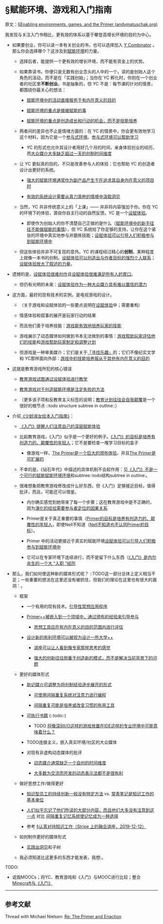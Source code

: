 # §赋能环境、游戏和入门指南

原文：[§Enabling environments, games, and the Primer (andymatuschak.org)](https://notes.andymatuschak.org/z244xx3kMf1v8UnkZKUwQBAwBsHLpUgN4YhsG)

我发现与关注入门书相比，更有效的体系以基于攀登高增长环境的目的为中心。

- 如果要创业，你可以读一本有关创业的书，也可以选择加入 [Y Combinator](https://notes.andymatuschak.org/z2kQbKXThuY4FrdXVcE7JCt974sPATVhSpita) 。那么你会选择哪个？这涉及到[赋能环境](https://notes.andymatuschak.org/z3DaBP4vN1dutjUgrk3jbEeNxScccvDCxDgXe)的力量。

  - 选择后者，能提供一个更有效的增长环境，而不能有资金上的优势。

  - 如果靠读书，你便只是无数有创业念头的人中的一个，读的是创始人这个角色的活动，而不是在「实践创始」；当你在 YC 孵化时，你则在一个创业者的社区里**不断创业**。书是抽象的，但 YC 不是：每节课的针对的情景，都围绕你最关心的想法：

    - [赋能环境中的活动直接服务于有内在意义的目的](https://notes.andymatuschak.org/z7wh92mfgXNTLk8AhaaLxsViQuzqGY5cV56Vm)

    - [赋能环境的重点是做被赋能的事](https://notes.andymatuschak.org/z6tuZZKaNeLM7c9jPZwNVGURGTuXLy8jesv5i)

    - [赋能环境的重点是创造成长和行动的机会，而不是技能培养](https://notes.andymatuschak.org/z5th5bWm6VhB6PPbYB97gUKMdnaZe5atntRza)

  - 两者间的差异也不止是情绪方面的：在 YC 的情景中，你会更有效地学习这个材料，因为它是一个[参与式环境](https://notes.andymatuschak.org/z63gaUtZqb9mMUKRf85UhtEFPMgBBJbqvT2r8)。[参与式环境可以帮助学习](https://notes.andymatuschak.org/z56HX9kF6fRMoRQfT6VhZN9ehnrrLDAq8FEFP)

    - YC 的形式也允许其设计者用好几个月的时间，亲身体验创业的经历，而[大众媒介大多缺乏超过一天的创制时间维度](https://notes.andymatuschak.org/z7JZswHPm99BbpTnb7NcP9Rnp8Bs6jsM3zjdv)

  - 让 YC 更拟真的目的，不只是改善参与人的体验：它也帮助 YC 的创造者设计出更好的系统。

    - [强大的赋能环境通常作为副产品产生于在追求其自身内在意义的项目时](https://notes.andymatuschak.org/z4N6d29XL2PZXCa64HPcxA64RGWDb6Cagc1gs)

    - [有效的系统设计需要从真刀真枪的情境中汲取洞见](https://notes.andymatuschak.org/z3H98n8DGZmu8XArqHZVsckyWvbTe8wK4kAt2)

  - 当然，YC 并非传统意义上的「上课」—— 并非将内容强加于你。你在 YC 的环境下的体验，源自你自主行动的自然反馈。YC 是一个[设赋体验](https://notes.andymatuschak.org/z3KASfpz5AmNmqM2m517Jbs1EvXrLN7NkeYWH)。

    - 即使作为创始人的你不清楚自己正做的是什么（[赋能环境中的新手往往不能做赋能的事情](https://notes.andymatuschak.org/z3XsSKarN8i3pV4WjPiJ7pVGG6akRVQvU7ngK)），但 YC 系统给了你足够的支持，让你在这个紧张的环境中真实地参与并磨练技能；[设赋体验可以引导人们积极参与到赋能环境中](https://notes.andymatuschak.org/z2FDTR2NfpW1AtA4SAETevmKC2uDGEHfKrbhG)

  - 但这些体验并非不可复现的意外。YC 的课程经过精心的**创制**，某种程度上就像一本书的创制。[设赋体验可以创造出与作者目标的强烈个人联系](https://notes.andymatuschak.org/z6rE2jCvARneUxogtFCTMafzJvYEKWFgb51c2)；[设赋体验放大了叙述的力量](https://notes.andymatuschak.org/zhZFC1LFDwAcsgJAdaKEDnSHyrf1bR954Ssb)。

- 遗憾的是，[设赋体验很难创作](https://notes.andymatuschak.org/z2Moj6uUj8hJ11dDMbrHsF58BMmxe6p48rsvv)且[设赋体验很难满足所有人的胃口](https://notes.andymatuschak.org/z2K87JksHrc9UDQR2PoTxXeRNdJA1Wo9N8Au2)。

  - 但仍有光明的未来：[设赋体验作为一种大众媒介具有难以置信的潜力](https://notes.andymatuschak.org/z6oXuXLZ7Wq1eBqskyfph2wz9gjohQUKSBFzx)

- 这方面，最好的现有技术的实例，是电视游戏的设计。

  - （关于游戏和设赋体验的一些要点说明在[设赋体验](https://notes.andymatuschak.org/z3KASfpz5AmNmqM2m517Jbs1EvXrLN7NkeYWH)中；需要重构）

  - 情感体验和叙事的展开是玩家行动的结果

  - 而且他们善于培养技能：[游戏能有效地培养玩家的技能](https://notes.andymatuschak.org/z2J6v5xtfJaeW5KFF6fNwkHxLWQonxuUA5ndg)

  - 游戏展示了动态媒体如何做到书本无法做到的事情：[游戏帮助玩家评估他们的技能](https://notes.andymatuschak.org/z2tZBJUtAasH3bGxHaEpFdP5zjjiWwqDsFxEM)和[游戏帮助玩家制定和调整计划](https://notes.andymatuschak.org/z7mU6RxxzJ9FZBCcgbYQsv9nExuK3xVm635Ks)

  - 但游戏是一种审美媒介；它们是关于[「寻找乐趣」](https://notes.andymatuschak.org/z2BH7jhTMRmmjM5UHyVUShW4ZtTSzxaV7oubs)的；它们不像纪实文学和 YC那样面向外部：[游戏中的技能培养服从于其他有内在意义的目的](https://notes.andymatuschak.org/zeb2g4GbLPhXGKZavqQ7v7iuqe5B8jGhnFKw)

- 这就是教育游戏所犯的核心错误

  - [教育游戏试图通过设赋体验进行教学](https://notes.andymatuschak.org/z5xCoFBNqoFjNHsWcsP4GbSPKqAG3dNzR6SXC)

  - [教育游戏对于创造赋能环境是注定失败的方法](https://notes.andymatuschak.org/z7wPt3dxX5hp6LK3PLUBTJXxk7kAhMuh8UDck)

  - （更多该子项和反教育主义标签的说明；[教育计划往往会自我颠覆](https://notes.andymatuschak.org/z6qfYv9SPx6M9FZPzVj7o4qVRD1iTGJpMfz6J)是一个很好的根节点 ::todo structure subtree in outline::）

- 介绍[《少龄淑女绘本入门指南》](https://notes.andymatuschak.org/z6xtQsFDb5YAPxWzJdoYKbYVAxQghSteVEyoX)：

  - [《入门》提醒人们注意自己的深层赋能体验](https://notes.andymatuschak.org/z6y1YwYjJS1YAjjegXPTQzoxhrX8CUpk5PjS8)

  - 比起教育游戏，《入门》似乎是一个更好的例子。[《入门》的目标是培养有创造力的、颠覆性的年轻人](https://notes.andymatuschak.org/zvMhuE5FyXVfspgazybETDJwHrYPVxN2Cere)；它不是要检查一堆学习目标的盒子

    - 像游戏一样，[The Primer是一个巨大的颁布体验](https://notes.andymatuschak.org/z2bumF8sVKrkRzRTcVPL8xfMCkJ9f4se2e8cR)，并且[The Primer是可扩展的](https://notes.andymatuschak.org/z5NZs4GTsEc9n8zyYoVCTA9AfSMDNrHwdQRoF)

  - 不幸的是，《钻石年代》中描述的具体机制不会起作用：见[《入门》不是一个可行的赋能赋能环境环境](https://notes.andymatuschak.org/z4WNFDsAy4sqT8eU9VUfKwW1gdSL4UGB4mbyG)和subtree::todo结构subtree in outline:。

  - 很难想象把教育游戏修改成什么好东西，但《入门》足够接近目标，值得批评，而且，可能还可以借鉴。

    - 内尔确实感觉到她带来了每一个步骤；这在教育游戏中是不正确的，因为[演化的经验需要参与者定位的因果关系](https://notes.andymatuschak.org/z3JVez8dDfxTHY1K9tHUfLLcgLkUmXQ2HKXUU)

    - Primer是关于真正重要的事情（[Primer的目标是培养有创造力的、颠覆性的年轻人](https://notes.andymatuschak.org/zvMhuE5FyXVfspgazybETDJwHrYPVxN2Cere)，即使Nell不知道（[Nell不知道也不认同Primer的目标](https://notes.andymatuschak.org/z6mg4iibFwrKipuEYQvBuA9cxnjvZ2vG2QgQ9)）。

    - Primer 中的活动更接近于真实的赋能环境[设赋体验可以引导人们积极参与到赋能环境中](https://notes.andymatuschak.org/z2FDTR2NfpW1AtA4SAETevmKC2uDGEHfKrbhG)

    - 它可以在专家环境下连续进行，而不是留下什么东西（[《入门》是内尔余生的一个大 "入职 "经历](https://notes.andymatuschak.org/z2JYDtbKyaxf2nhicZTCGEScUcYLjZuda4vY8)

- 那么，我们如何使这种新的媒体形式呢？ ::TODO这一部分总体上定义相当不足；一些重要的想法在这里还没有被抓住，但我们的理论在这里也有很大的漏洞：。

  - 框架

    - 一个有用的现有技术。[引导性冥想应用程序](https://notes.andymatuschak.org/z2LoRpSoo5Un8EbqkZEjJjvjM1BYLLQD1VJM)

    - [Primer++被嵌入到一个领域中，通过颁布的经验来引导参与](https://notes.andymatuschak.org/z62M2Kdje6rnm6qHaQ5LSsNbc6FBNcmppbg1P)

      - [思想工具应在有内在意义的目的范围内进行评估](https://notes.andymatuschak.org/z494jinM6aNqjzLuVenhH3tkgMWuDgzby3odm)

    - [设计新的有利环境可以被视为设计一所大学++](https://notes.andymatuschak.org/z7VvaRXqJ9ftH18TPKpySuRiEkLj9N9MFLQAW)

      - [讲座可以让人看到像专家那样思考的感觉](https://notes.andymatuschak.org/z4miEVp2N1DZuaGoETEg8auwiREBW2Q9mZjgi)

      - [强大的创新往往侧重于创造新的模式，而不是解决当前背景下的问题](https://notes.andymatuschak.org/z6ReihULdqZXqhY2bMACp15kwgM1sT421Cx6p)

  - 更好的媒体形式

    - [助记媒介可调整为将创制经验逐步展开的形式](https://notes.andymatuschak.org/zvzwYeFU3Au4Ya2uVh2k3BUu8udZB7NSrAdL)

      - [可使用间隔重复系统对注意力进行编程](https://notes.andymatuschak.org/z2gqazXUkf9qyFjMQg4W3dw6yegnAJszvDywN)

      - [间隔重复可能是培养或改变习惯的有用工具](https://notes.andymatuschak.org/z249N76MhdBzDfrwMnqP6jEsTv6Z8u2kJrp8)

    - [可执行书籍](https://notes.andymatuschak.org/z2UKZTkAbLUKR85d92gqB7ahoxcS2tpB2ah2) (::todo::)

      - TODO [将像深圳I/O这样的游戏放置在IDE这样的专业环境中可能意味着什么？](https://notes.andymatuschak.org/z2d6S6xLW7NesbCMVtSPfVyNcr4WLLCMM112)

    - TODO连接主义，嵌入真实环境/社区的大众媒体

    - 对现有非虚构动态媒体的批评

      - [动态媒介通常缺乏一个自创的时间维度](https://notes.andymatuschak.org/z8aiVRywvJYDB9gvpCDxa4KUBcKr8R4geNAiJ)

      - [大多数为交流而开发的动态表示法都不是很有利](https://notes.andymatuschak.org/zB5wf5crA1jVZb6CycZSjGRTjSkw2BpsdjG)

  - 做好思想工作/做得更好

    - [知识型员工的持续创新一般没有特定方法](https://notes.andymatuschak.org/z2A9r2zcddVXfxjevj5Nzayhwxr9VuycjxYdz) vs. [常青笔记是知识工作的基本单位](https://notes.andymatuschak.org/z3SjnvsB5aR2ddsycyXofbYR7fCxo7RmKW2be)

    - [人们似乎忘记了他们所读的大部分内容，而且他们大多没有注意到这一点](https://notes.andymatuschak.org/z3d6dFhTA5zTmykZ3zh4Y2vCw3aVbUxRiQQcc) 对比 [间隔重复记忆系统使记忆成为一种选择](https://notes.andymatuschak.org/z4bR1HVvDUhMXDm5SJB4Tiw4xGbrm9AfXWgbc)

    - 参考 [§认真对待知识工作（Stripe 上的融合讲座，2019-12-12）](https://notes.andymatuschak.org/z5opHsGrNmCib7YQfLv6XbYURzZgZmx4Mrh5y)

  - 如何制作更好的媒体形式

    - [实践出洞见](https://notes.andymatuschak.org/z7YyAp683VNbTmDG4hx9QFpf5urwxZJpsycS6)和子树

  - 我必须知道比这更多的东西才能发表，我想:。

TODO:

- 诋毁MOOCs；将YC、教育游戏和《入门》与MOOC进行比较；整合[Minecraft与《入门》](https://notes.andymatuschak.org/z5U8XrHkLFcmaGPMmK4V4AW8ojHxPq1sJ1BJp)

------

## 参考文献

Thread with Michael Nielsen: [Re: The Primer and Enaction](javascript:void(0))